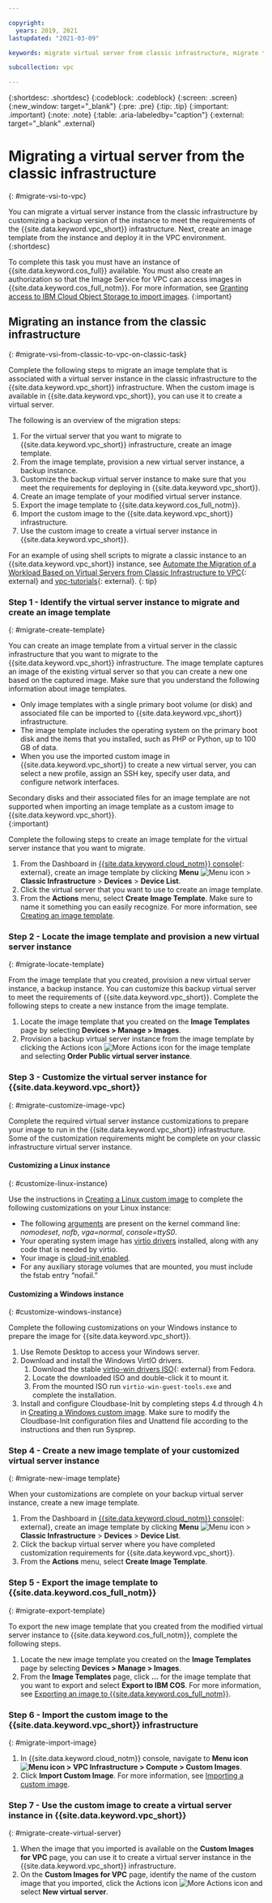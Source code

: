 ```yaml
---

copyright:
  years: 2019, 2021
lastupdated: "2021-03-09"

keywords: migrate virtual server from classic infrastructure, migrate to vpc, migrate image template, image template, import image to vpc infrastructure, migrate virtual server, migrate instance

subcollection: vpc

---
```


{:shortdesc: .shortdesc}
{:codeblock: .codeblock}
{:screen: .screen}
{:new_window: target="_blank"}
{:pre: .pre}
{:tip: .tip}
{:important: .important}
{:note: .note}
{:table: .aria-labeledby="caption"}
{:external: target="_blank" .external}

# Migrating a virtual server from the classic infrastructure
{: #migrate-vsi-to-vpc}

You can migrate a virtual server instance from the classic infrastructure by customizing a backup version of the instance to meet the requirements of the {{site.data.keyword.vpc_short}} infrastructure. Next, create an image template from the instance and deploy it in the VPC environment.
{:shortdesc}

To complete this task you must have an instance of {{site.data.keyword.cos_full}} available. You must also create an authorization so that the Image Service for VPC can access images in {{site.data.keyword.cos_full_notm}}. For more information, see [Granting access to IBM Cloud Object Storage to import images](/docs/vpc?topic=vpc-object-storage-prereq).
{:important}

## Migrating an instance from the classic infrastructure
{: #migrate-vsi-from-classic-to-vpc-on-classic-task}

Complete the following steps to migrate an image template that is associated with a virtual server instance in the classic infrastructure to the {{site.data.keyword.vpc_short}} infrastructure. When the custom image is available in {{site.data.keyword.vpc_short}}, you can use it to create a virtual server. 

The following is an overview of the migration steps:

1. For the virtual server that you want to migrate to {{site.data.keyword.vpc_short}} infrastructure, create an image template.
2. From the image template, provision a new virtual server instance, a backup instance.
3. Customize the backup virtual server instance to make sure that you meet the requirements for deploying in {{site.data.keyword.vpc_short}}.
4. Create an image template of your modified virtual server instance.
5. Export the image template to {{site.data.keyword.cos_full_notm}}.
6. Import the custom image to the {{site.data.keyword.vpc_short}} infrastructure.
7. Use the custom image to create a virtual server instance in {{site.data.keyword.vpc_short}}.

For an example of using shell scripts to migrate a classic instance to an {{site.data.keyword.vpc_short}} instance, see [Automate the Migration of a Workload Based on Virtual Servers from Classic Infrastructure to VPC](https://www.ibm.com/cloud/blog/automate-the-migration-of-a-workload-based-on-virtual-servers){: external} and [vpc-tutorials](https://github.com/IBM-Cloud/vpc-tutorials/tree/master/vpc-migrate-from-classic){: external}. 
{: tip}

### Step 1 - Identify the virtual server instance to migrate and create an image template
{: #migrate-create-template}

You can create an image template from a virtual server in the classic infrastructure that you want to migrate to the {{site.data.keyword.vpc_short}} infrastructure. The image template captures an image of the existing virtual server so that you can create a new one based on the captured image. Make sure that you understand the following information about image templates.

* Only image templates with a single primary boot volume (or disk) and associated file can be imported to {{site.data.keyword.vpc_short}} infrastructure. 
* The image template includes the operating system on the primary boot disk and the items that you installed, such as PHP or Python, up to 100 GB of data. 
* When you use the imported custom image in {{site.data.keyword.vpc_short}} to create a new virtual server, you can select a new profile, assign an SSH key, specify user data, and configure network interfaces. 

Secondary disks and their associated files for an image template are not supported when importing an image template as a custom image to {{site.data.keyword.vpc_short}}.  
{:important}

Complete the following steps to create an image template for the virtual server instance that you want to migrate. 

1. From the Dashboard in [{{site.data.keyword.cloud_notm}} console](https://cloud.ibm.com/){: external}, create an image template by clicking **Menu** ![Menu icon](../../icons/icon_hamburger.svg) > **Classic Infrastructure** > **Devices** > **Device List**. 
2. Click the virtual server that you want to use to create an image template. 
3. From the **Actions** menu, select **Create Image Template**. Make sure to name it something you can easily recognize. For more information, see [Creating an image template](/docs/image-templates?topic=image-templates-creating-an-image-template).
    
### Step 2 - Locate the image template and provision a new virtual server instance
{: #migrate-locate-template}

From the image template that you created, provision a new virtual server instance, a backup instance. You can customize this backup virtual server to meet the requirements of {{site.data.keyword.vpc_short}}. Complete the following steps to create a new instance from the image template.  

1. Locate the image template that you created on the **Image Templates** page by selecting **Devices > Manage > Images**. 
2. Provision a backup virtual server instance from the image template by clicking the Actions icon ![More Actions icon](../icons/action-menu-icon.svg) for the image template and selecting **Order Public virtual server instance**.  

### Step 3 - Customize the virtual server instance for {{site.data.keyword.vpc_short}} 
{: #migrate-customize-image-vpc} 

Complete the required virtual server instance customizations to prepare your image to run in the {{site.data.keyword.vpc_short}} infrastructure. Some of the customization requirements might be complete on your classic infrastructure virtual server instance.

#### Customizing a Linux instance 
{: #customize-linux-instance} 

Use the instructions in [Creating a Linux custom image](/docs/vpc?topic=vpc-create-linux-custom-image) to complete the following customizations on your Linux instance:
* The following [arguments](/docs/vpc?topic=vpc-create-linux-custom-image#kernel-args) are present on the kernel command line: *nomodeset*, *nofb*, *vga=normal*, *console=ttyS0*. 
* Your operating system image has [virtio drivers](/docs/vpc?topic=vpc-create-linux-custom-image#virtio-drivers) installed, along with any code that is needed by virtio.
* Your image is [cloud-init enabled](/docs/vpc?topic=vpc-create-linux-custom-image#cloud-init).
* For any auxiliary storage volumes that are mounted, you must include the fstab entry “nofail.”

#### Customizing a Windows instance 
{: #customize-windows-instance} 

Complete the following customizations on your Windows instance to prepare the image for {{site.data.keyword.vpc_short}}. 
1. Use Remote Desktop to access your Windows server. 
2. Download and install the Windows VirtIO drivers. 
    1. Download the stable [virtio-win drivers ISO](https://fedorapeople.org/groups/virt/virtio-win/direct-downloads/stable-virtio/virtio-win.iso){: external} from Fedora. 
    2. Locate the downloaded ISO and double-click it to mount it.
    3. From the mounted ISO run `virtio-win-guest-tools.exe` and complete the installation.
3. Install and configure Cloudbase-Init by completing steps 4.d through 4.h in [Creating a Windows custom image](/docs/vpc?topic=vpc-create-windows-custom-image). Make sure to modify the Cloudbase-Init configuration files and Unattend file according to the instructions and then run Sysprep.    

### Step 4 - Create a new image template of your customized virtual server instance 
{: #migrate-new-image template} 

When your customizations are complete on your backup virtual server instance, create a new image template. 
1. From the Dashboard in [{{site.data.keyword.cloud_notm}} console](https://cloud.ibm.com/){: external}, create an image template by clicking **Menu** ![Menu icon](../../icons/icon_hamburger.svg) > **Classic Infrastructure** > **Devices** > **Device List**. 
2. Click the backup virtual server where you have completed customization requirements for {{site.data.keyword.vpc_short}}. 
3. From the **Actions** menu, select **Create Image Template**.


### Step 5 - Export the image template to {{site.data.keyword.cos_full_notm}}
{: #migrate-export-template} 

To export the new image template that you created from the modified virtual server instance to {{site.data.keyword.cos_full_notm}}, complete the following steps.
1. Locate the new image template you created on the **Image Templates** page by selecting **Devices > Manage > Images**. 
2. From the **Image Templates** page, click **...** for the image template that you want to export and select **Export to IBM COS**. For more information, see [Exporting an image to {{site.data.keyword.cos_full_notm}}](/docs/image-templates?topic=image-templates-exporting-an-image-to-ibm-cloud-object-storage).  

### Step 6 - Import the custom image to the {{site.data.keyword.vpc_short}} infrastructure
{: #migrate-import-image} 

1. In {{site.data.keyword.cloud_notm}} console, navigate to **Menu icon ![Menu icon](../icons/icon_hamburger.svg) > VPC Infrastructure > Compute > Custom Images**. 
2. Click **Import Custom Image**. For more information, see [Importing a custom image](/docs/vpc?topic=vpc-managing-images#import-custom-image).

### Step 7 - Use the custom image to create a virtual server instance in {{site.data.keyword.vpc_short}}
{: #migrate-create-virtual-server} 

1. When the image that you imported is available on the **Custom Images for VPC** page, you can use it to create a virtual server instance in the {{site.data.keyword.vpc_short}} infrastructure. 
2. On the **Custom Images for VPC** page, identify the name of the custom image that you imported, click the Actions icon ![More Actions icon](../icons/action-menu-icon.svg) and select **New virtual server**.

